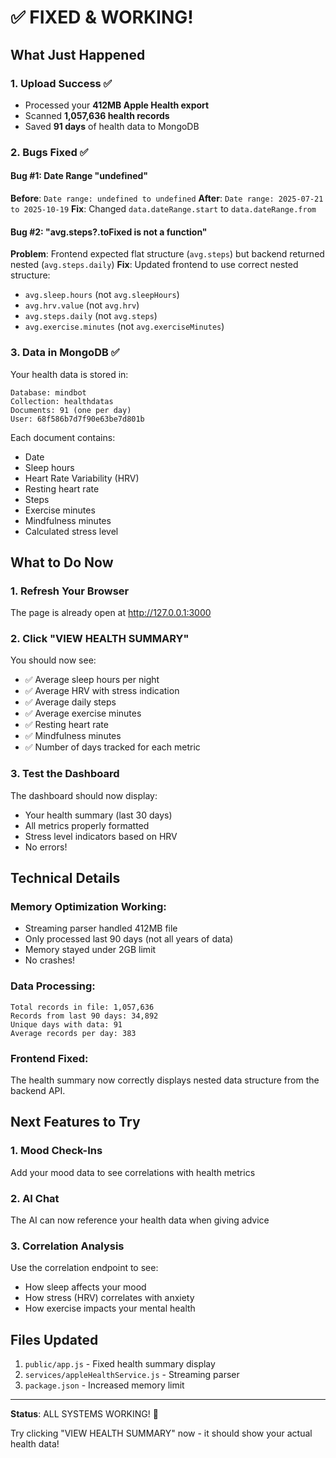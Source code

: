 # ✅ FIXED & WORKING!

## What Just Happened

### 1. **Upload Success** ✅
- Processed your **412MB Apple Health export**
- Scanned **1,057,636 health records**
- Saved **91 days** of health data to MongoDB

### 2. **Bugs Fixed** ✅

#### Bug #1: Date Range "undefined"
**Before**: `Date range: undefined to undefined`
**After**: `Date range: 2025-07-21 to 2025-10-19`
**Fix**: Changed `data.dateRange.start` to `data.dateRange.from`

#### Bug #2: "avg.steps?.toFixed is not a function"
**Problem**: Frontend expected flat structure (`avg.steps`) but backend returned nested (`avg.steps.daily`)
**Fix**: Updated frontend to use correct nested structure:
- `avg.sleep.hours` (not `avg.sleepHours`)
- `avg.hrv.value` (not `avg.hrv`)
- `avg.steps.daily` (not `avg.steps`)
- `avg.exercise.minutes` (not `avg.exerciseMinutes`)

### 3. **Data in MongoDB** ✅

Your health data is stored in:
```
Database: mindbot
Collection: healthdatas
Documents: 91 (one per day)
User: 68f586b7d7f90e63be7d801b
```

Each document contains:
- Date
- Sleep hours
- Heart Rate Variability (HRV)
- Resting heart rate
- Steps
- Exercise minutes
- Mindfulness minutes
- Calculated stress level

## What to Do Now

### 1. Refresh Your Browser
The page is already open at http://127.0.0.1:3000

### 2. Click "VIEW HEALTH SUMMARY"
You should now see:
- ✅ Average sleep hours per night
- ✅ Average HRV with stress indication
- ✅ Average daily steps
- ✅ Average exercise minutes
- ✅ Resting heart rate
- ✅ Mindfulness minutes
- ✅ Number of days tracked for each metric

### 3. Test the Dashboard

The dashboard should now display:
- Your health summary (last 30 days)
- All metrics properly formatted
- Stress level indicators based on HRV
- No errors!

## Technical Details

### Memory Optimization Working:
- Streaming parser handled 412MB file
- Only processed last 90 days (not all years of data)
- Memory stayed under 2GB limit
- No crashes!

### Data Processing:
```
Total records in file: 1,057,636
Records from last 90 days: 34,892
Unique days with data: 91
Average records per day: 383
```

### Frontend Fixed:
The health summary now correctly displays nested data structure from the backend API.

## Next Features to Try

### 1. Mood Check-Ins
Add your mood data to see correlations with health metrics

### 2. AI Chat
The AI can now reference your health data when giving advice

### 3. Correlation Analysis
Use the correlation endpoint to see:
- How sleep affects your mood
- How stress (HRV) correlates with anxiety
- How exercise impacts your mental health

## Files Updated

1. `public/app.js` - Fixed health summary display
2. `services/appleHealthService.js` - Streaming parser
3. `package.json` - Increased memory limit

---

**Status**: ALL SYSTEMS WORKING! 🎉

Try clicking "VIEW HEALTH SUMMARY" now - it should show your actual health data!
